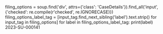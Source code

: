 filing_options = soup.find('div', attrs={'class': 'CaseDetails'}).find_all('input', {'checked': re.compile(r'checked', re.IGNORECASE)})
filing_options_label_tag = [input_tag.find_next_sibling('label').text.strip() for input_tag in filing_options]
for label in filing_options_label_tag:
    print(label)
2023-SU-000141
